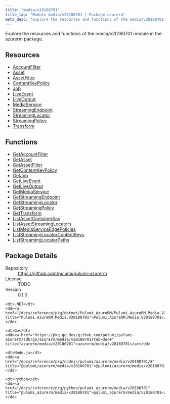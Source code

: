 ```yaml
---
title: "media/v20180701"
title_tag: "Module media/v20180701 | Package azurerm"
meta_desc: "Explore the resources and functions of the media/v20180701 module in the azurerm package."
---
```


<!-- WARNING: this file was generated by Pulumi Docs Generator. -->
<!-- Do not edit by hand unless you're certain you know what you are doing! -->

Explore the resources and functions of the media/v20180701 module in the azurerm package.

<h2 id="resources">Resources</h2>
<ul class="api">
    <li><a href="accountfilter" title="AccountFilter"><span class="symbol resource"></span>AccountFilter</a></li>
    <li><a href="asset" title="Asset"><span class="symbol resource"></span>Asset</a></li>
    <li><a href="assetfilter" title="AssetFilter"><span class="symbol resource"></span>AssetFilter</a></li>
    <li><a href="contentkeypolicy" title="ContentKeyPolicy"><span class="symbol resource"></span>ContentKeyPolicy</a></li>
    <li><a href="job" title="Job"><span class="symbol resource"></span>Job</a></li>
    <li><a href="liveevent" title="LiveEvent"><span class="symbol resource"></span>LiveEvent</a></li>
    <li><a href="liveoutput" title="LiveOutput"><span class="symbol resource"></span>LiveOutput</a></li>
    <li><a href="mediaservice" title="MediaService"><span class="symbol resource"></span>MediaService</a></li>
    <li><a href="streamingendpoint" title="StreamingEndpoint"><span class="symbol resource"></span>StreamingEndpoint</a></li>
    <li><a href="streaminglocator" title="StreamingLocator"><span class="symbol resource"></span>StreamingLocator</a></li>
    <li><a href="streamingpolicy" title="StreamingPolicy"><span class="symbol resource"></span>StreamingPolicy</a></li>
    <li><a href="transform" title="Transform"><span class="symbol resource"></span>Transform</a></li>
</ul>

<h2 id="functions">Functions</h2>
<ul class="api">
    <li><a href="getaccountfilter" title="GetAccountFilter"><span class="symbol function"></span>GetAccountFilter</a></li>
    <li><a href="getasset" title="GetAsset"><span class="symbol function"></span>GetAsset</a></li>
    <li><a href="getassetfilter" title="GetAssetFilter"><span class="symbol function"></span>GetAssetFilter</a></li>
    <li><a href="getcontentkeypolicy" title="GetContentKeyPolicy"><span class="symbol function"></span>GetContentKeyPolicy</a></li>
    <li><a href="getjob" title="GetJob"><span class="symbol function"></span>GetJob</a></li>
    <li><a href="getliveevent" title="GetLiveEvent"><span class="symbol function"></span>GetLiveEvent</a></li>
    <li><a href="getliveoutput" title="GetLiveOutput"><span class="symbol function"></span>GetLiveOutput</a></li>
    <li><a href="getmediaservice" title="GetMediaService"><span class="symbol function"></span>GetMediaService</a></li>
    <li><a href="getstreamingendpoint" title="GetStreamingEndpoint"><span class="symbol function"></span>GetStreamingEndpoint</a></li>
    <li><a href="getstreaminglocator" title="GetStreamingLocator"><span class="symbol function"></span>GetStreamingLocator</a></li>
    <li><a href="getstreamingpolicy" title="GetStreamingPolicy"><span class="symbol function"></span>GetStreamingPolicy</a></li>
    <li><a href="gettransform" title="GetTransform"><span class="symbol function"></span>GetTransform</a></li>
    <li><a href="listassetcontainersas" title="ListAssetContainerSas"><span class="symbol function"></span>ListAssetContainerSas</a></li>
    <li><a href="listassetstreaminglocators" title="ListAssetStreamingLocators"><span class="symbol function"></span>ListAssetStreamingLocators</a></li>
    <li><a href="listmediaserviceedgepolicies" title="ListMediaServiceEdgePolicies"><span class="symbol function"></span>ListMediaServiceEdgePolicies</a></li>
    <li><a href="liststreaminglocatorcontentkeys" title="ListStreamingLocatorContentKeys"><span class="symbol function"></span>ListStreamingLocatorContentKeys</a></li>
    <li><a href="liststreaminglocatorpaths" title="ListStreamingLocatorPaths"><span class="symbol function"></span>ListStreamingLocatorPaths</a></li>
</ul>

<h2 id="package-details">Package Details</h2>
<dl class="package-details">
	<dt>Repository</dt>
	<dd><a href="https://github.com/pulumi/pulumi-azurerm">https://github.com/pulumi/pulumi-azurerm</a></dd>
	<dt>License</dt>
	<dd>TODO</dd>
	<dt>Version</dt>
	<dd>0.1.0</dd>
</dl>



<dl class="tabular">

    <dt>.NET</dt>
    <dd><a href="/docs/reference/pkg/dotnet/Pulumi.AzureRM/Pulumi.AzureRM.Media.V20180701.html" title="Pulumi.AzureRM.Media.V20180701">Pulumi.AzureRM.Media.V20180701</a></dd>

    <dt>Go</dt>
    <dd><a href="https://pkg.go.dev/github.com/pulumi/pulumi-azurerm/sdk/go/azurerm/media/v20180701?tab=doc#" title="azurerm/media/v20180701">azurerm/media/v20180701</a></dd>

    <dt>Node.js</dt>
    <dd><a href="/docs/reference/pkg/nodejs/pulumi/azurerm/media/v20180701/#" title="@pulumi/azurerm/media/v20180701">@pulumi/azurerm/media/v20180701</a></dd>

    <dt>Python</dt>
    <dd><a href="/docs/reference/pkg/python/pulumi_azurerm/media/v20180701" title="pulumi_azurerm/media/v20180701">pulumi_azurerm/media/v20180701</a></dd>

</dl>

